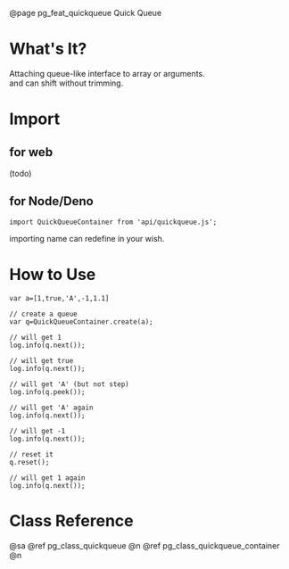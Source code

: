 ﻿@page pg_feat_quickqueue Quick Queue

# What's It?

Attaching queue-like interface to array or arguments.  
and can shift without trimming.  


# Import

## for web

(todo)  

## for Node/Deno

```
import QuickQueueContainer from 'api/quickqueue.js';
```
importing name can redefine in your wish.  


# How to Use

```
var a=[1,true,'A',-1,1.1]

// create a queue 
var q=QuickQueueContainer.create(a);

// will get 1 
log.info(q.next());

// will get true 
log.info(q.next());

// will get 'A' (but not step)
log.info(q.peek());

// will get 'A' again
log.info(q.next());

// will get -1
log.info(q.next());

// reset it 
q.reset();

// will get 1 again
log.info(q.next());

```


# Class Reference

@sa @ref pg_class_quickqueue @n
	@ref pg_class_quickqueue_container @n
